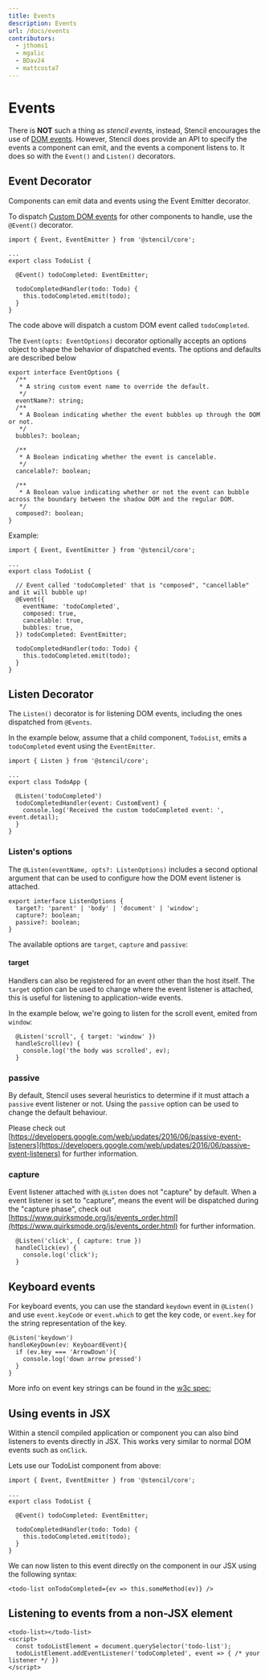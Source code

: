 ```yaml
---
title: Events
description: Events
url: /docs/events
contributors:
  - jthoms1
  - mgalic
  - BDav24
  - mattcosta7
---
```


# Events

There is **NOT** such a thing as *stencil events*, instead, Stencil encourages the use of [DOM events](https://developer.mozilla.org/en-US/docs/Learn/JavaScript/Building_blocks/Events).
However, Stencil does provide an API to specify the events a component can emit, and the events a component listens to. It does so with the `Event()` and `Listen()` decorators.

## Event Decorator

Components can emit data and events using the Event Emitter decorator.

To dispatch [Custom DOM events](https://developer.mozilla.org/en-US/docs/Web/Guide/Events/Creating_and_triggering_events) for other components to handle, use the `@Event()` decorator.

```tsx
import { Event, EventEmitter } from '@stencil/core';

...
export class TodoList {

  @Event() todoCompleted: EventEmitter;

  todoCompletedHandler(todo: Todo) {
    this.todoCompleted.emit(todo);
  }
}
```

The code above will dispatch a custom DOM event called `todoCompleted`.

The `Event(opts: EventOptions)` decorator optionally accepts an options object to shape the behavior of dispatched events. The options and defaults are described below

```tsx
export interface EventOptions {
  /**
   * A string custom event name to override the default.
   */
  eventName?: string;
  /**
   * A Boolean indicating whether the event bubbles up through the DOM or not.
   */
  bubbles?: boolean;

  /**
   * A Boolean indicating whether the event is cancelable.
   */
  cancelable?: boolean;

  /**
   * A Boolean value indicating whether or not the event can bubble across the boundary between the shadow DOM and the regular DOM.
   */
  composed?: boolean;
}
```

Example:

```tsx
import { Event, EventEmitter } from '@stencil/core';

...
export class TodoList {

  // Event called 'todoCompleted' that is "composed", "cancellable" and it will bubble up!
  @Event({
    eventName: 'todoCompleted',
    composed: true,
    cancelable: true,
    bubbles: true,
  }) todoCompleted: EventEmitter;

  todoCompletedHandler(todo: Todo) {
    this.todoCompleted.emit(todo);
  }
}
```

## Listen Decorator

The `Listen()` decorator is for listening DOM events, including the ones dispatched from `@Events`.

In the example below, assume that a child component, `TodoList`, emits a `todoCompleted` event using the `EventEmitter`.

```tsx
import { Listen } from '@stencil/core';

...
export class TodoApp {

  @Listen('todoCompleted')
  todoCompletedHandler(event: CustomEvent) {
    console.log('Received the custom todoCompleted event: ', event.detail);
  }
}
```

### Listen's options

The `@Listen(eventName, opts?: ListenOptions)` includes a second optional argument that can be used to configure how the DOM event listener is attached.

```tsx
export interface ListenOptions {
  target?: 'parent' | 'body' | 'document' | 'window';
  capture?: boolean;
  passive?: boolean;
}
```

The available options are `target`, `capture` and `passive`:


#### target

Handlers can also be registered for an event other than the host itself.
The `target` option can be used to change where the event listener is attached, this is useful for listening to application-wide events.

In the example below, we're going to listen for the scroll event, emited from `window`:

```tsx
  @Listen('scroll', { target: 'window' })
  handleScroll(ev) {
    console.log('the body was scrolled', ev);
  }
```

### passive

By default, Stencil uses several heuristics to determine if it must attach a `passive` event listener or not. Using the `passive` option can be used to change the default behaviour.

Please check out [https://developers.google.com/web/updates/2016/06/passive-event-listeners](https://developers.google.com/web/updates/2016/06/passive-event-listeners) for further information.


### capture

Event listener attached with `@Listen` does not "capture" by default.
When a event listener is set to "capture", means the event will be dispatched during the "capture phase",
check out [https://www.quirksmode.org/js/events_order.html](https://www.quirksmode.org/js/events_order.html) for further information.


```tsx
  @Listen('click', { capture: true })
  handleClick(ev) {
    console.log('click');
  }
```

## Keyboard events

For keyboard events, you can use the standard `keydown` event in `@Listen()` and use `event.keyCode` or `event.which` to get the key code, or `event.key` for the string representation of the key.

```tsx
@Listen('keydown')
handleKeyDown(ev: KeyboardEvent){
  if (ev.key === 'ArrowDown'){
    console.log('down arrow pressed')
  }
}
```
More info on event key strings can be found in the [w3c spec](https://www.w3.org/TR/uievents-key/#named-key-attribute-values);


## Using events in JSX

Within a stencil compiled application or component you can also bind listeners to events directly in JSX. This works very similar to normal DOM events such as `onClick`.

Lets use our TodoList component from above:

```tsx
import { Event, EventEmitter } from '@stencil/core';

...
export class TodoList {

  @Event() todoCompleted: EventEmitter;

  todoCompletedHandler(todo: Todo) {
    this.todoCompleted.emit(todo);
  }
}
```

We can now listen to this event directly on the component in our JSX using the following syntax:

```tsx
<todo-list onTodoCompleted={ev => this.someMethod(ev)} />
```

## Listening to events from a non-JSX element

```tsx
<todo-list></todo-list>
<script>
  const todoListElement = document.querySelector('todo-list');
  todoListElement.addEventListener('todoCompleted', event => { /* your listener */ })
</script>
```
